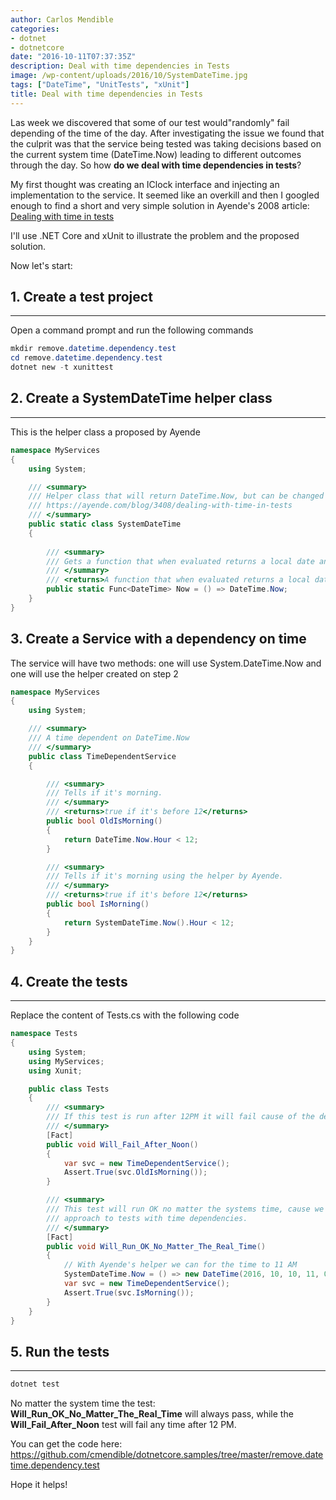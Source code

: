 ```yaml
---
author: Carlos Mendible
categories:
- dotnet
- dotnetcore
date: "2016-10-11T07:37:35Z"
description: Deal with time dependencies in Tests
image: /wp-content/uploads/2016/10/SystemDateTime.jpg
tags: ["DateTime", "UnitTests", "xUnit"]
title: Deal with time dependencies in Tests
---
```

Las week we discovered that some of our test would"randomly" fail depending of the time of the day. After investigating the issue we found that the culprit was that the service being tested was taking decisions based on the current system time (DateTime.Now) leading to different outcomes through the day. So how **do we deal with time dependencies in tests**?

My first thought was creating an IClock interface and injecting an implementation to the service. It seemed like an overkill and then I googled enough to find a short and very simple solution in Ayende's 2008 article: <a href="https://ayende.com/blog/3408/dealing-with-time-in-tests" target="_blank">Dealing with time in tests</a>

I'll use .NET Core and xUnit to illustrate the problem and the proposed solution.

Now let's start:

## 1. Create a test project
---
Open a command prompt and run the following commands 
    
``` powershell
mkdir remove.datetime.dependency.test
cd remove.datetime.dependency.test
dotnet new -t xunittest
```
## 2. Create a SystemDateTime helper class
---
This is the helper class a proposed by Ayende
    
``` csharp
namespace MyServices
{
    using System;

    /// <summary>
    /// Helper class that will return DateTime.Now, but can be changed to deal with tests.
    /// https://ayende.com/blog/3408/dealing-with-time-in-tests
    /// </summary>
    public static class SystemDateTime
    {
        
        /// <summary>
        /// Gets a function that when evaluated returns a local date and time.   
        /// </summary>
        /// <returns>A function that when evaluated returns a local date and time.</returns>
        public static Func<DateTime> Now = () => DateTime.Now;
    }
}
```

## 3. Create a Service with a dependency on time
The service will have two methods: one will use System.DateTime.Now and one will use the helper created on step 2
    
``` csharp
namespace MyServices
{
    using System;

    /// <summary>
    /// A time dependent on DateTime.Now 
    /// </summary>
    public class TimeDependentService
    {

        /// <summary>
        /// Tells if it's morning.
        /// </summary>
        /// <returns>true if it's before 12</returns>
        public bool OldIsMorning()
        {
            return DateTime.Now.Hour < 12;
        }

        /// <summary>
        /// Tells if it's morning using the helper by Ayende. 
        /// </summary>
        /// <returns>true if it's before 12</returns>
        public bool IsMorning()
        {
            return SystemDateTime.Now().Hour < 12;
        }
    }
}
```

## 4. Create the tests
---
Replace the content of Tests.cs with the following code 
    
``` csharp
namespace Tests
{
    using System;
    using MyServices;
    using Xunit;

    public class Tests
    {
        /// <summary>
        /// If this test is run after 12PM it will fail cause of the dependency on the system time.
        /// </summary>
        [Fact]
        public void Will_Fail_After_Noon()
        {
            var svc = new TimeDependentService();
            Assert.True(svc.OldIsMorning());
        }

        /// <summary>
        /// This test will run OK no matter the systems time, cause we are using the Ayende 
        /// approach to tests with time dependencies.
        /// </summary>
        [Fact]
        public void Will_Run_OK_No_Matter_The_Real_Time()
        {
            // With Ayende's helper we can for the time to 11 AM
            SystemDateTime.Now = () => new DateTime(2016, 10, 10, 11, 0, 0);
            var svc = new TimeDependentService();
            Assert.True(svc.IsMorning());
        }
    }
}
```

## 5. Run the tests
---  

``` powershell
dotnet test
```
    
No matter the system time the test: **Will_Run_OK_No_Matter_The_Real_Time** will always pass, while the **Will_Fail_After_Noon** test will fail any time after 12 PM.

You can get the code here: <https://github.com/cmendible/dotnetcore.samples/tree/master/remove.datetime.dependency.test>

Hope it helps!